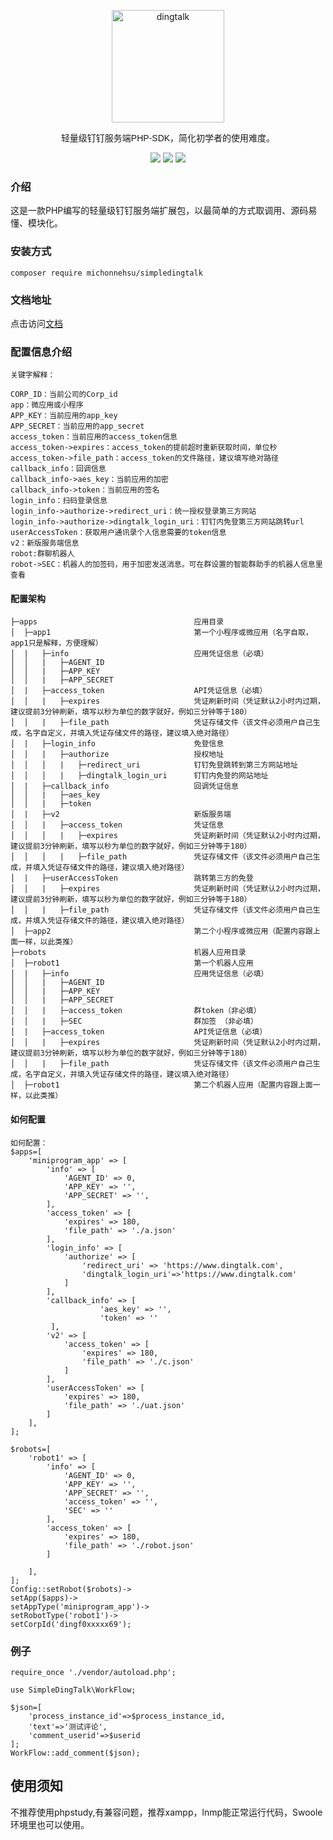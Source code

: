 <p align="center">
<a href="https://developers.dingtalk.com/?spm=ding_open_doc.document.0.0.3a2565733BtFVA">
<img src="https://images.gitee.com/uploads/images/2021/1006/105453_40454723_8010855.png" alt="dingtalk" width="180"/>
</a>
</p>
<p align="center" style="font-family: Arial, Helvetica, sans-serif;">轻量级钉钉服务端PHP-SDK，简化初学者的使用难度。</p>
<p align="center">
<img src="https://img.shields.io/badge/PHP-7.3^|8^-green" />
<img src="https://img.shields.io/badge/release-1.0.7^-orange" />
<img src="https://img.shields.io/badge/license-MIT-green" />
</p>

### 介绍
这是一款PHP编写的轻量级钉钉服务端扩展包，以最简单的方式取调用、源码易懂、模块化。

### 安装方式
`composer require michonnehsu/simpledingtalk`
### 文档地址
点击访问[文档](https://gitee.com/michonnehsu/simple-dingtalk/wikis/pages)  
### 配置信息介绍
```
关键字解释：

CORP_ID：当前公司的Corp_id
app：微应用或小程序
APP_KEY：当前应用的app_key
APP_SECRET：当前应用的app_secret
access_token：当前应用的access_token信息
access_token->expires：access_token的提前超时重新获取时间，单位秒
access_token->file_path：access_token的文件路径，建议填写绝对路径
callback_info：回调信息
callback_info->aes_key：当前应用的加密
callback_info->token：当前应用的签名
login_info：扫码登录信息
login_info->authorize->redirect_uri：统一授权登录第三方网站
login_info->authorize->dingtalk_login_uri：钉钉内免登第三方网站跳转url
userAccessToken：获取用户通讯录个人信息需要的token信息
v2：新版服务端信息
robot:群聊机器人
robot->SEC：机器人的加签码，用于加密发送消息。可在群设置的智能群助手的机器人信息里查看
```
#### 配置架构
```
├─apps                                   应用目录
│  ├─app1                                第一个小程序或微应用（名字自取，app1只是解释，方便理解）  
│  |   ├─info                            应用凭证信息（必填）
│  │   |   ├─AGENT_ID        
│  │   |   ├─APP_KEY        
│  │   |   ├─APP_SECRET        
│  |   ├─access_token                    API凭证信息（必填）
│  │   |   ├─expires                     凭证刷新时间（凭证默认2小时内过期，建议提前3分钟刷新，填写以秒为单位的数字就好，例如三分钟等于180）
│  │   |   ├─file_path                   凭证存储文件（该文件必须用户自己生成，名字自定义，并填入凭证存储文件的路径，建议填入绝对路径）
│  |   ├─login_info                      免登信息
│  │   |   ├─authorize                   授权地址        
│  │   │   |   ├─redirect_uri            钉钉免登跳转到第三方网站地址   
│  │   │   |   ├─dingtalk_login_uri      钉钉内免登的网站地址
│  |   ├─callback_info                   回调凭证信息
│  │   |   ├─aes_key        
│  │   |   ├─token        
│  |   ├─v2                              新版服务端
│  │   |   ├─access_token                凭证信息        
│  │   │   |   ├─expires                 凭证刷新时间（凭证默认2小时内过期，建议提前3分钟刷新，填写以秒为单位的数字就好，例如三分钟等于180）  
│  │   │   |   ├─file_path               凭证存储文件（该文件必须用户自己生成，并填入凭证存储文件的路径，建议填入绝对路径）
│  |   ├─userAccessToken                 跳转第三方的免登
│  │   |   ├─expires                     凭证刷新时间（凭证默认2小时内过期，建议提前3分钟刷新，填写以秒为单位的数字就好，例如三分钟等于180）
│  │   |   ├─file_path                   凭证存储文件（该文件必须用户自己生成，并填入凭证存储文件的路径，建议填入绝对路径）
│  ├─app2                                第二个小程序或微应用（配置内容跟上面一样，以此类推） 
├─robots                                 机器人应用目录
│  ├─robot1                              第一个机器人应用  
│  |   ├─info                            应用凭证信息（必填）
│  │   |   ├─AGENT_ID        
│  │   |   ├─APP_KEY        
│  │   |   ├─APP_SECRET        
│  │   |   ├─access_token                群token（非必填）
│  │   |   ├─SEC                         群加签 （非必填）
│  |   ├─access_token                    API凭证信息（必填）
│  │   |   ├─expires                     凭证刷新时间（凭证默认2小时内过期，建议提前3分钟刷新，填写以秒为单位的数字就好，例如三分钟等于180）
│  │   |   ├─file_path                   凭证存储文件（该文件必须用户自己生成，名字自定义，并填入凭证存储文件的路径，建议填入绝对路径）
│  ├─robot1                              第二个机器人应用（配置内容跟上面一样，以此类推） 
```
#### 如何配置
```
如何配置：
$apps=[
	'miniprogram_app' => [
		'info' => [
			'AGENT_ID' => 0,
			'APP_KEY' => '',
			'APP_SECRET' => '',
		],
		'access_token' => [
			'expires' => 180,
			'file_path' => './a.json'
		],
		'login_info' => [
			'authorize' => [
				'redirect_uri' => 'https://www.dingtalk.com',
				'dingtalk_login_uri'=>'https://www.dingtalk.com'
			]
		],
		'callback_info' => [
                    'aes_key' => '',
                    'token' => ''
         ],
		'v2' => [
			'access_token' => [
				'expires' => 180,
				'file_path' => './c.json'
			]
		],
		'userAccessToken' => [
			'expires' => 180,
			'file_path' => './uat.json'
		]
	],
];

$robots=[
	'robot1' => [
		'info' => [
			'AGENT_ID' => 0,
			'APP_KEY' => '',
			'APP_SECRET' => '',
			'access_token' => '',
			'SEC' => ''
		],
		'access_token' => [
			'expires' => 180,
			'file_path' => './robot.json'
		]

	],
];
Config::setRobot($robots)->
setApp($apps)->
setAppType('miniprogram_app')->
setRobotType('robot1')->
setCorpId('dingf0xxxxx69');
```
### 例子
```
require_once './vendor/autoload.php';

use SimpleDingTalk\WorkFlow;

$json=[
    'process_instance_id'=>$process_instance_id,
    'text'=>'测试评论',
    'comment_userid'=>$userid
];
WorkFlow::add_comment($json);
```

## 使用须知
不推荐使用phpstudy,有兼容问题，推荐xampp，lnmp能正常运行代码，Swoole环境里也可以使用。